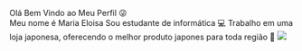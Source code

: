 Olá Bem Vindo ao Meu Perfil :stuck_out_tongue_winking_eye:	
Meu nome é Maria Eloisa
Sou estudante de informática :computer:
Trabalho em uma loja japonesa, oferecendo o melhor produto japones para toda região  :rainbow:
![](https://blog.desdelinux.net/wp-content/uploads/2017/05/crear-gif-de-im%C3%A1genes.gif)

